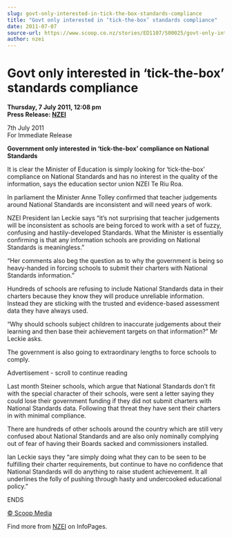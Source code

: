 ```yaml
---
slug: govt-only-interested-in-tick-the-box-standards-compliance
title: "Govt only interested in ‘tick-the-box’ standards compliance"
date: 2011-07-07
source-url: https://www.scoop.co.nz/stories/ED1107/S00025/govt-only-interested-in-tick-the-box-standards-compliance.htm
author: nzei
---
```

Govt only interested in ‘tick-the-box’ standards compliance
===========================================================

**Thursday, 7 July 2011, 12:08 pm**  
**Press Release: [NZEI](https://info.scoop.co.nz/NZEI)**

  
7th July 2011  
For Immediate Release

**Government only interested in ‘tick-the-box’ compliance on National Standards**

It is clear the Minister of Education is simply looking for ‘tick-the-box’ compliance on National Standards and has no interest in the quality of the information, says the education sector union NZEI Te Riu Roa.

In parliament the Minister Anne Tolley confirmed that teacher judgements around National Standards are inconsistent and will need years of work.

NZEI President Ian Leckie says “it’s not surprising that teacher judgements will be inconsistent as schools are being forced to work with a set of fuzzy, confusing and hastily-developed Standards. What the Minister is essentially confirming is that any information schools are providing on National Standards is meaningless.”

“Her comments also beg the question as to why the government is being so heavy-handed in forcing schools to submit their charters with National Standards information.”

Hundreds of schools are refusing to include National Standards data in their charters because they know they will produce unreliable information. Instead they are sticking with the trusted and evidence-based assessment data they have always used.

“Why should schools subject children to inaccurate judgements about their learning and then base their achievement targets on that information?” Mr Leckie asks.

The government is also going to extraordinary lengths to force schools to comply.

Advertisement - scroll to continue reading





Last month Steiner schools, which argue that National Standards don’t fit with the special character of their schools, were sent a letter saying they could lose their government funding if they did not submit charters with National Standards data. Following that threat they have sent their charters in with minimal compliance.

There are hundreds of other schools around the country which are still very confused about National Standards and are also only nominally complying out of fear of having their Boards sacked and commissioners installed.

Ian Leckie says they “are simply doing what they can to be seen to be fulfilling their charter requirements, but continue to have no confidence that National Standards will do anything to raise student achievement. It all underlines the folly of pushing through hasty and undercooked educational policy.”

  
ENDS

[© Scoop Media](http://www.scoop.co.nz/about/terms.html)

Find more from [NZEI](https://info.scoop.co.nz/NZEI) on InfoPages.